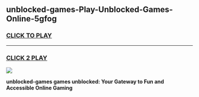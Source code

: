 
## unblocked-games-Play-Unblocked-Games-Online-5gfog
<h3>
<a href="https://premium76.site?title=unblocked-games&ref=24A">CLICK TO PLAY</a></h3>
<hr>

<h3>
<a href="https://premium76.site?title=unblocked-games&ref=24A">CLICK 2 PLAY</a>
  
</h3>

<a href="https://premium76.site?title=unblocked-games&ref=24A"><img src="https://clearcache.store/games.png"></a>


**unblocked-games games unblocked: Your Gateway to Fun and Accessible Online Gaming**
